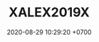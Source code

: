 ---
layout: 
permalink: /team/:title.html
categories: gift
maincover: /assets/avatars/male1.webp
tickets: 2
date: 2020-08-29 10:29:20 +0700
title: XALEX2019X
vip: #/assets/mis/vip.png
sub: /assets/mis/sub.png
gift: /assets/mis/gift.png
bits: #/assets/mis/bits.png
gifter: MXERG
---